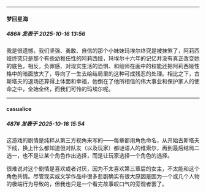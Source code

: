 ﻿
*****

####  梦回星海  
##### 486#       发表于 2025-10-16 13:56

我是很遗憾，我们坚强、勇敢、自信的那个小妹妹玛埃尔终究是被抹煞了，阿莉西娅终究只是那个有些幼稚任性的阿莉西娅，玛埃尔十六年的记忆并没有真正改变她的底色，相反，负罪感、对现实生活的恐惧、和绘师在画中的权能还把阿莉西娅性格中的暗面放大了，导向了一生去绘结局里的这种可成残忍的处理。相比之下，古斯塔夫的退场还算得上体面和幸福，他倒在了他所相信的伟大事业和保护家人的使命之中，全始全终，而我们可怜的玛埃尔呢。


*****

####  casualice  
##### 487#       发表于 2025-10-16 15:54

这游戏的剧情是纯粹从第三方视角来写的——每章都用角色命名，从开始古斯塔夫下线，换上什么都知道但对队友（以及玩家）都谜语人的维索尔，再到最后结局二选一，也不是让某个角色作出选择，而是让玩家选择一个角色的选择。

很难说对这个剧情是喜欢或者讨厌，因为不太喜欢第三章后的女主，不太能和这个角色共情。尽管现实或文学作品中很多悲剧确实有很大原因是因为一个或几个人物的极端行为导致的，但我也只是一个看完故事叹口气的旁观者罢了。


